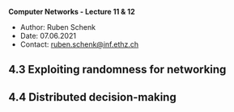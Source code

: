 **Computer Networks - Lecture 11 & 12**

- Author: Ruben Schenk
- Date: 07.06.2021
- Contact: ruben.schenk@inf.ethz.ch

## 4.3 Exploiting randomness for networking

## 4.4 Distributed decision-making
